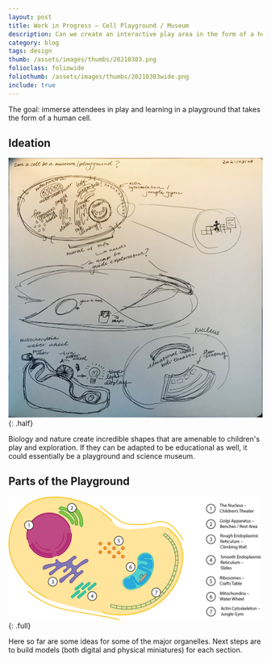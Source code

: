 ```yaml
---
layout: post
title: Work in Progress – Cell Playground / Museum
description: Can we create an interactive play area in the form of a human cell?
category: blog
tags: design
thumb: /assets/images/thumbs/20210303.png
folioclass: foliowide
foliothumb: /assets/images/thumbs/20210303wide.png
include: true
---
```


The goal: immerse attendees in play and learning in a playground that takes the form of a human cell.

## Ideation

![Cell Museum Ideation](/assets/images/cellplaygroundideation.jpeg){: .half}

Biology and nature create incredible shapes that are amenable to children's play and exploration. If they can be adapted to be educational as well, it could essentially be a playground and science museum.

## Parts of the Playground

![Cell Playground](/assets/images/thumbs/20210303wide.png){: .full}

Here so far are some ideas for some of the major organelles. Next steps are to build models (both digital and physical miniatures) for each section.
